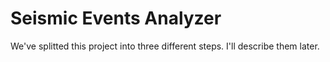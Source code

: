 # Seismic Events Analyzer

We've splitted this project into three different steps. I'll describe them later.
